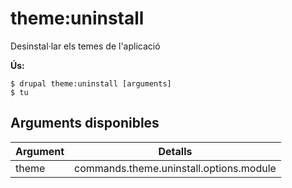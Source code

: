 # theme:uninstall
Desinstal·lar els temes de l'aplicació

**Ús:**
```
$ drupal theme:uninstall [arguments]
$ tu  
```

## Arguments disponibles
Argument | Detalls
---------|-------------
theme | commands.theme.uninstall.options.module

